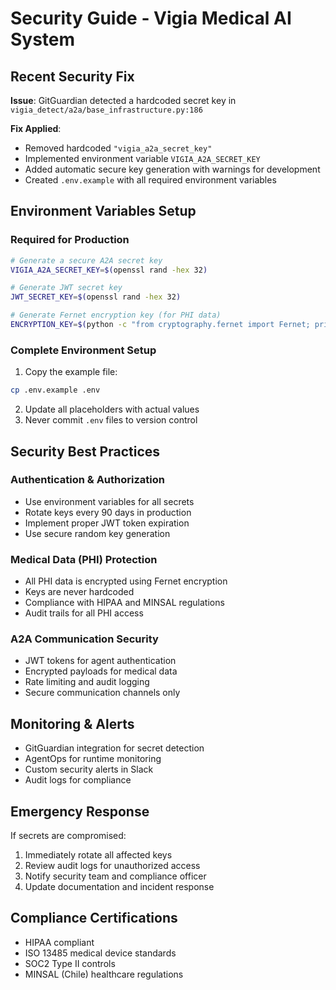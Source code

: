 # Security Guide - Vigia Medical AI System

## Recent Security Fix

**Issue**: GitGuardian detected a hardcoded secret key in `vigia_detect/a2a/base_infrastructure.py:186`

**Fix Applied**: 
- Removed hardcoded `"vigia_a2a_secret_key"` 
- Implemented environment variable `VIGIA_A2A_SECRET_KEY`
- Added automatic secure key generation with warnings for development
- Created `.env.example` with all required environment variables

## Environment Variables Setup

### Required for Production

```bash
# Generate a secure A2A secret key
VIGIA_A2A_SECRET_KEY=$(openssl rand -hex 32)

# Generate JWT secret key  
JWT_SECRET_KEY=$(openssl rand -hex 32)

# Generate Fernet encryption key (for PHI data)
ENCRYPTION_KEY=$(python -c "from cryptography.fernet import Fernet; print(Fernet.generate_key().decode())")
```

### Complete Environment Setup

1. Copy the example file:
```bash
cp .env.example .env
```

2. Update all placeholders with actual values
3. Never commit `.env` files to version control

## Security Best Practices

### Authentication & Authorization
- Use environment variables for all secrets
- Rotate keys every 90 days in production
- Implement proper JWT token expiration
- Use secure random key generation

### Medical Data (PHI) Protection
- All PHI data is encrypted using Fernet encryption
- Keys are never hardcoded
- Compliance with HIPAA and MINSAL regulations
- Audit trails for all PHI access

### A2A Communication Security
- JWT tokens for agent authentication
- Encrypted payloads for medical data
- Rate limiting and audit logging
- Secure communication channels only

## Monitoring & Alerts

- GitGuardian integration for secret detection
- AgentOps for runtime monitoring
- Custom security alerts in Slack
- Audit logs for compliance

## Emergency Response

If secrets are compromised:
1. Immediately rotate all affected keys
2. Review audit logs for unauthorized access
3. Notify security team and compliance officer
4. Update documentation and incident response

## Compliance Certifications

- HIPAA compliant
- ISO 13485 medical device standards
- SOC2 Type II controls
- MINSAL (Chile) healthcare regulations